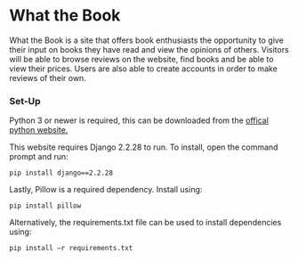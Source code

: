 # What the Book

 What the Book is a site that offers book enthusiasts the opportunity to give their input on books they have read and view the opinions of others. Visitors will be able to browse reviews on the website, find books and be able to view their prices. Users are also able to create accounts in order to make reviews of their own.

### Set-Up
Python 3 or newer is required, this can be downloaded from the [offical python website.](https://www.python.org/downloads/)

This website requires Django 2.2.28 to run. To install, open the command prompt and run:
```
pip install django==2.2.28
```

Lastly, Pillow is a required dependency. Install using:
```
pip install pillow
```

Alternatively, the requirements.txt file can be used to install dependencies using:
```
pip install –r requirements.txt
```
